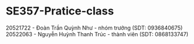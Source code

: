 # SE357-Pratice-class
20521722 - Đoàn Trần Quỳnh Như - nhóm trưởng (SDT: 0936840675)
20522063 - Nguyễn Huỳnh Thanh Trúc - thành viên (SDT: 0868133747)
